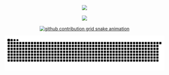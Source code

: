 <p align="center">
  <a href="https://github.com/Sugayoiya">
    <img src="https://skillicons.dev/icons?i=git,github,docker,vim,apollo,clojure,py,java,spring,ai,jenkins,linux,mongodb,redis,mysql,postman,idea" />
  </a>
</p>

<p align="center">
  <a href="https://github.com/Sugayoiya">
    <img src="https://github-profile-trophy.vercel.app/?username=Sugayoiya&rank=-C,-B&no-bg=true" />
  </a>
</p>

<p align="center">
  <a href="https://github.com/Sugayoiya">
    <picture>
      <source media="(prefers-color-scheme: dark)" srcset="https://skillicons.dev/icons?i=git,github,docker,vim,apollo,clojure,py,java,spring,ai,jenkins,linux,mongodb,redis,mysql,postman,idea&theme=dark">
      <source media="(prefers-color-scheme: light)" srcset="https://skillicons.dev/icons?i=git,github,docker,vim,apollo,clojure,py,java,spring,ai,jenkins,linux,mongodb,redis,mysql,postman,idea&theme=light">
      <img alt="github contribution grid snake animation" src="https://skillicons.dev/icons?i=git,github,docker,vim,apollo,clojure,py,java,spring,ai,jenkins,linux,mongodb,redis,mysql,postman,idea&theme=light">
    </picture>
  </a>
</p>


<picture>
  <source media="(prefers-color-scheme: dark)" srcset="https://raw.githubusercontent.com/Sugayoiya/Sugayoiya/output/github-contribution-grid-snake-dark.svg">
  <source media="(prefers-color-scheme: light)" srcset="https://raw.githubusercontent.com/Sugayoiya/Sugayoiya/output/github-contribution-grid-snake.svg">
  <img alt="github contribution grid snake animation" src="https://raw.githubusercontent.com/Sugayoiya/Sugayoiya/output/github-contribution-grid-snake.svg">
</picture>

<!--
**Sugayoiya/Sugayoiya** is a ✨ _special_ ✨ repository because its `README.md` (this file) appears on your GitHub profile.

Here are some ideas to get you started:

- 🔭 I’m currently working on ...
- 🌱 I’m currently learning ...
- 👯 I’m looking to collaborate on ...
- 🤔 I’m looking for help with ...
- 💬 Ask me about ...
- 📫 How to reach me: ...
- 😄 Pronouns: ...
- ⚡ Fun fact: ...
-->
